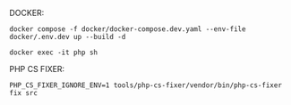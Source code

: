 DOCKER:
````
docker compose -f docker/docker-compose.dev.yaml --env-file docker/.env.dev up --build -d 
````
````
docker exec -it php sh
````
PHP CS FIXER:
````
PHP_CS_FIXER_IGNORE_ENV=1 tools/php-cs-fixer/vendor/bin/php-cs-fixer fix src
````
